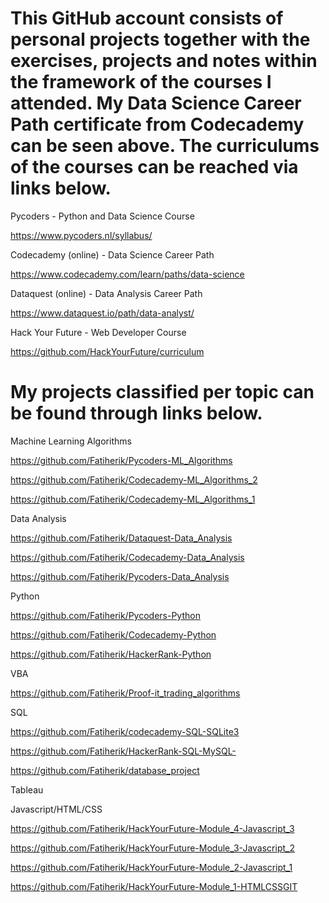 # This GitHub account consists of personal projects together with the exercises, projects and notes within the framework of the courses I attended. My Data Science Career Path certificate from Codecademy can be seen above. The curriculums of the courses can be reached via links below.

Pycoders - Python and Data Science Course

https://www.pycoders.nl/syllabus/

Codecademy (online) - Data Science Career Path

https://www.codecademy.com/learn/paths/data-science

Dataquest (online) - Data Analysis Career Path

https://www.dataquest.io/path/data-analyst/

Hack Your Future - Web Developer Course

https://github.com/HackYourFuture/curriculum

# My projects classified per topic can be found through links below.

Machine Learning Algorithms

https://github.com/Fatiherik/Pycoders-ML_Algorithms

https://github.com/Fatiherik/Codecademy-ML_Algorithms_2

https://github.com/Fatiherik/Codecademy-ML_Algorithms_1

Data Analysis

https://github.com/Fatiherik/Dataquest-Data_Analysis

https://github.com/Fatiherik/Codecademy-Data_Analysis

https://github.com/Fatiherik/Pycoders-Data_Analysis

Python

https://github.com/Fatiherik/Pycoders-Python

https://github.com/Fatiherik/Codecademy-Python

https://github.com/Fatiherik/HackerRank-Python

VBA

https://github.com/Fatiherik/Proof-it_trading_algorithms

SQL

https://github.com/Fatiherik/codecademy-SQL-SQLite3

https://github.com/Fatiherik/HackerRank-SQL-MySQL-

https://github.com/Fatiherik/database_project

Tableau

Javascript/HTML/CSS

https://github.com/Fatiherik/HackYourFuture-Module_4-Javascript_3

https://github.com/Fatiherik/HackYourFuture-Module_3-Javascript_2

https://github.com/Fatiherik/HackYourFuture-Module_2-Javascript_1

https://github.com/Fatiherik/HackYourFuture-Module_1-HTMLCSSGIT
